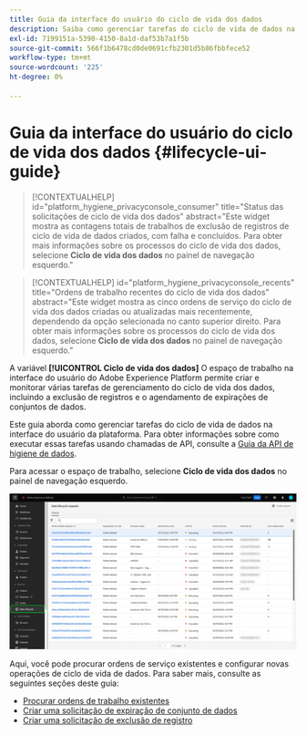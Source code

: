 ```yaml
---
title: Guia da interface do usuário do ciclo de vida dos dados
description: Saiba como gerenciar tarefas do ciclo de vida de dados na interface do usuário do Adobe Experience Platform.
exl-id: 7199151a-5390-4150-8a1d-daf53b7a1f5b
source-git-commit: 566f1b6478cd0de0691cfb2301d5b86fbbfece52
workflow-type: tm+mt
source-wordcount: '225'
ht-degree: 0%

---
```


# Guia da interface do usuário do ciclo de vida dos dados {#lifecycle-ui-guide}

>[!CONTEXTUALHELP]
>id="platform_hygiene_privacyconsole_consumer"
>title="Status das solicitações de ciclo de vida dos dados"
>abstract="Este widget mostra as contagens totais de trabalhos de exclusão de registros de ciclo de vida de dados criados, com falha e concluídos. Para obter mais informações sobre os processos do ciclo de vida dos dados, selecione **Ciclo de vida dos dados** no painel de navegação esquerdo."

>[!CONTEXTUALHELP]
>id="platform_hygiene_privacyconsole_recents"
>title="Ordens de trabalho recentes do ciclo de vida dos dados"
>abstract="Este widget mostra as cinco ordens de serviço do ciclo de vida dos dados criadas ou atualizadas mais recentemente, dependendo da opção selecionada no canto superior direito. Para obter mais informações sobre os processos do ciclo de vida dos dados, selecione **Ciclo de vida dos dados** no painel de navegação esquerdo."

A variável **[!UICONTROL Ciclo de vida dos dados]** O espaço de trabalho na interface do usuário do Adobe Experience Platform permite criar e monitorar várias tarefas de gerenciamento do ciclo de vida dos dados, incluindo a exclusão de registros e o agendamento de expirações de conjuntos de dados.

Este guia aborda como gerenciar tarefas do ciclo de vida de dados na interface do usuário da plataforma. Para obter informações sobre como executar essas tarefas usando chamadas de API, consulte a [Guia da API de higiene de dados](../api/overview.md).

Para acessar o espaço de trabalho, selecione **Ciclo de vida dos dados** no painel de navegação esquerdo.

![A variável [!UICONTROL Ciclo de vida dos dados] espaço de trabalho na interface do usuário da Platform, com [!UICONTROL Ciclo de vida dos dados] realçado na navegação à esquerda.](../images/ui/overview/home.png)

Aqui, você pode procurar ordens de serviço existentes e configurar novas operações de ciclo de vida de dados. Para saber mais, consulte as seguintes seções deste guia:

* [Procurar ordens de trabalho existentes](./browse.md)
* [Criar uma solicitação de expiração de conjunto de dados](./dataset-expiration.md)
* [Criar uma solicitação de exclusão de registro](./record-delete.md)
